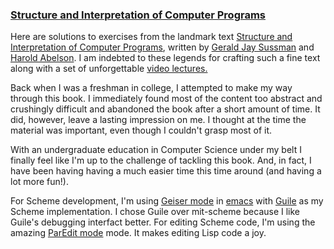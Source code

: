 ### [Structure and Interpretation of Computer Programs](https://mitpress.mit.edu/sicp/)

Here are solutions to exercises from the landmark text [Structure and
Interpretation of Computer Programs](https://mitpress.mit.edu/sicp/),
written by [Gerald Jay
Sussman](https://en.wikipedia.org/wiki/Gerald_Jay_Sussman) and [Harold
Abelson](https://en.wikipedia.org/wiki/Hal_Abelson). I am indebted to
these legends for crafting such a fine text along with a set of
unforgettable [video
lectures.](http://ocw.mit.edu/courses/electrical-engineering-and-computer-science/6-001-structure-and-interpretation-of-computer-programs-spring-2005/video-lectures/)

Back when I was a freshman in college, I attempted to make my way
through this book. I immediately found most of the content too
abstract and crushingly difficult and abandoned the book after a short
amount of time. It did, however, leave a lasting impression on me. I
thought at the time the material was important, even though I couldn't
grasp most of it.

With an undergraduate education in Computer Science under my belt I
finally feel like I'm up to the challenge of tackling this book. And,
in fact, I have been having having a much easier time this time around
(and having a lot more fun!).

For Scheme development, I'm using [Geiser
mode](http://www.nongnu.org/geiser/) in
[emacs](http://www.gnu.org/software/emacs/) with
[Guile](http://www.gnu.org/software/guile/) as my Scheme
implementation. I chose Guile over mit-scheme because I like Guile's
debugging interfact better. For editing Scheme code, I'm using the
amazing [ParEdit mode](http://www.emacswiki.org/emacs/ParEdit)
mode. It makes editing Lisp code a joy.
